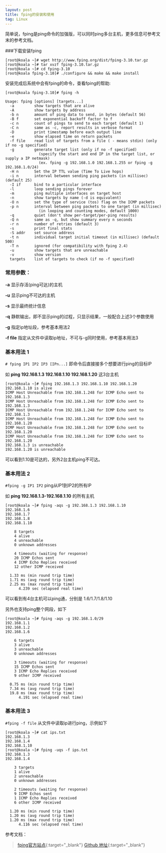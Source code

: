 ```yaml
---
layout: post
title: fping的安装和使用
tag: Linux
---
```


简单说，fping是ping命令的加强版，可以同时ping多台主机，更多信息可参考文末的参考文档。

###下载安装fping

```
[root@koala ~]# wget http://www.fping.org/dist/fping-3.10.tar.gz
[root@koala ~]# tar xvzf fping-3.10.tar.gz
[root@koala ~]# cd fping-3.10
[root@koala fping-3.10]# ./configure && make && make install
```

安装完成后系统中会有fping的命令，查看fping的帮助:

```
[root@koala fping-3.10]# fping -h

Usage: fping [options] [targets...]
  -a         show targets that are alive
  -A         show targets by address
  -b n       amount of ping data to send, in bytes (default 56)
  -B f       set exponential backoff factor to f
  -c n       count of pings to send to each target (default 1)
  -C n       same as -c, report results in verbose format
  -D         print timestamp before each output line
  -e         show elapsed time on return packets
  -f file    read list of targets from a file ( - means stdin) (only if no -g specified)
  -g         generate target list (only if no -f specified)
               (specify the start and end IP in the target list, or supply a IP netmask)
               (ex. fping -g 192.168.1.0 192.168.1.255 or fping -g 192.168.1.0/24)
  -H n       Set the IP TTL value (Time To Live hops)
  -i n       interval between sending ping packets (in millisec) (default 25)
  -I if      bind to a particular interface
  -l         loop sending pings forever
  -m         ping multiple interfaces on target host
  -n         show targets by name (-d is equivalent)
  -O n       set the type of service (tos) flag on the ICMP packets
  -p n       interval between ping packets to one target (in millisec)
               (in looping and counting modes, default 1000)
  -q         quiet (don't show per-target/per-ping results)
  -Q n       same as -q, but show summary every n seconds
  -r n       number of retries (default 3)
  -s         print final stats
  -S addr    set source address
  -t n       individual target initial timeout (in millisec) (default 500)
  -T n       ignored (for compatibility with fping 2.4)
  -u         show targets that are unreachable
  -v         show version
  targets    list of targets to check (if no -f specified)
```

### 常用参数：

**-a** 显示存活(ping可达)的主机

**-u** 显示ping不可达的主机

**-s** 显示最终统计信息

**-q** 静默输出，即不显示ping的过程，只显示结果，一般配合上述3个参数使用

**-g** 指定ip地址段，参考基本用法2

**-f file** 指定从文件中读取ip地址，不可与-g同时使用，参考基本用法3

### 基本用法 1

`# fping IP1 IP2 IP3 [IPn...]` 即命令后直接接多个想要进行ping的目标IP

如 **ping 192.168.1.3 192.168.1.10 192.168.1.20** 这3台主机

```
[root@koala ~]# fping 192.168.1.3 192.168.1.10 192.168.1.20
192.168.1.10 is alive
ICMP Host Unreachable from 192.168.1.248 for ICMP Echo sent to 192.168.1.3
ICMP Host Unreachable from 192.168.1.248 for ICMP Echo sent to 192.168.1.3
ICMP Host Unreachable from 192.168.1.248 for ICMP Echo sent to 192.168.1.3
ICMP Host Unreachable from 192.168.1.248 for ICMP Echo sent to 192.168.1.20
ICMP Host Unreachable from 192.168.1.248 for ICMP Echo sent to 192.168.1.20
ICMP Host Unreachable from 192.168.1.248 for ICMP Echo sent to 192.168.1.20
192.168.1.3 is unreachable
192.168.1.20 is unreachable
```

可以看到1.10是可达的，另外2台主机ping不可达。

### 基本用法 2

`#fping -g IP1 IP2` ping从IP1到IP2的所有IP

如 **ping 192.168.1.3-192.168.1.10** 的所有主机

```
[root@koala ~]# fping -aqs -g 192.168.1.3 192.168.1.10
192.168.1.6
192.168.1.7
192.168.1.8
192.168.1.10

    8 targets
    4 alive
    4 unreachable
    0 unknown addresses
    
    4 timeouts (waiting for response)
    20 ICMP Echos sent
    4 ICMP Echo Replies received
    12 other ICMP received

  1.33 ms (min round trip time)
  1.71 ms (avg round trip time)
  2.25 ms (max round trip time)
      4.239 sec (elapsed real time)
```

可以看到有4台主机可以ping通，分别是 1.6/1.7/1.8/1.10

另外也支持ping整个网段，如下

```
[root@koala ~]# fping -aqs -g 192.168.1.0/29
192.168.1.1
192.168.1.2
192.168.1.6

    6 targets
    3 alive
    3 unreachable
    0 unknown addresses
    
    3 timeouts (waiting for response)
    15 ICMP Echos sent
    3 ICMP Echo Replies received
    9 other ICMP received
    
  0.75 ms (min round trip time)
  7.34 ms (avg round trip time)
  19.8 ms (max round trip time)
      4.191 sec (elapsed real time)
```

### 基本用法 3

`#fping -f file` 从文件中读取ip进行ping，示例如下

```
[root@koala ~]# cat ips.txt
192.168.1.3
192.168.1.4
192.168.1.10
[root@koala ~]# fping -uqs -f ips.txt 
192.168.1.3
192.168.1.4

    3 targets
    1 alive
    2 unreachable
    0 unknown addresses
    
    2 timeouts (waiting for response)
    9 ICMP Echos sent
    1 ICMP Echo Replies received
    6 other ICMP received

  1.20 ms (min round trip time)
  1.20 ms (avg round trip time)
  1.20 ms (max round trip time)
      4.116 sec (elapsed real time)
```

参考文档：

> [fping官方站点](http://www.fping.org/){:target="_blank"}
> [Github 地址](https://github.com/schweikert/fping){:target="_blank"}
